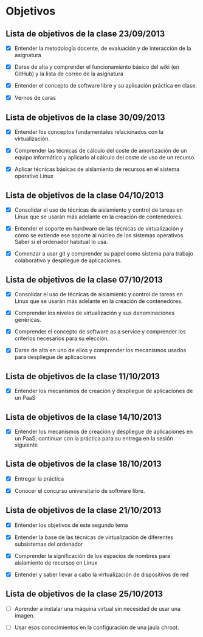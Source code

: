 Objetivos
=========

Lista de objetivos de la clase 23/09/2013
-----------------------------------------

- [x] Entender la metodología docente, de evaluación y de interacción de la asignatura

- [x] Darse de alta y comprender el funcionamiento básico del wiki (en GitHub) y la lista de correo de la asignatura

- [x] Entender el concepto de software libre y su aplicación práctica en clase.

- [x] Vernos de caras


Lista de objetivos de la clase 30/09/2013
-----------------------------------------

- [x] Entender los conceptos fundamentales relacionados con la virtualización.

- [x] Comprender las técnicas de cálculo del coste de amortización de un equipo informático y aplicarlo al cálculo del coste de uso de un recurso.

- [x] Aplicar técnicas básicas de aislamiento de recursos en el sistema operativo Linux

Lista de objetivos de la clase 04/10/2013
-----------------------------------------

- [x] Consolidar el uso de técnicas de aislamiento y control de tareas en Linux que se usarán más adelante en la creación de contenedores.

- [x] Entender el soporte en hardware de las técnicas de virtualización y cómo se extiende ese soporte al núcleo de los sistemas operativos. Saber si el ordenador habitual lo usa.

- [x] Comenzar a usar git y comprender su papel como sistema para trabajo colaborativo y despliegue de aplicaciones.

Lista de objetivos de la clase 07/10/2013
------------------------------------------


- [x] Consolidar el uso de técnicas de aislamiento y control de tareas en Linux que se usarán más adelante en la creación de contenedores.

- [x] Comprender los niveles de virtualización y sus denominaciones genéricas.

- [x] Comprender el concepto de software as a service y comprender los criterios necesarios para su elección.

- [x] Darse de alta en uno de ellos y comprender los mecanismos usados para despliegue de aplicaciones


Lista de objetivos de la clase 11/10/2013
------------------------------------------

- [x] Entender los mecanismos de creación y despliegue de aplicaciones de un PaaS


Lista de objetivos de la clase 14/10/2013
-----------------------------------------

- [x] Entender los mecanismos de creación y despliegue de aplicaciones en un PaaS; continuar con la práctica para su entrega en la sesión siguiente


Lista de objetivos de la clase 18/10/2013
-----------------------------------------

- [x]  Entregar la práctica

- [x] Conocer el concurso universitario de software libre.


Lista de objetivos de la clase 21/10/2013
-----------------------------------------

- [x] Entender los objetivos de este segundo tema

- [x] Entender la base de las técnicas de virtualización de diferentes subsistemas del ordenador

- [x] Comprender la significación de los espacios de nombres para aislamiento de recursos en Linux

- [x] Entender y saber llevar a cabo la virtualización de dispositivos de red

Lista de objetivos de la clase 25/10/2013
-----------------------------------------

- [ ] Aprender a instalar una máquina virtual sin necesidad de usar una imagen.

- [ ] Usar esos conocimientos en la configuración de una jaula chroot.